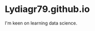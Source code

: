 # Lydiagr79.github.io
<!DOCTYPE html>
<html>
<body>
<p>I'm keen on learning data science.</p>
</body>
</html>
